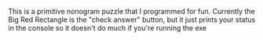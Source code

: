 This is a primitive nonogram puzzle that I programmed for fun. Currently the Big Red Rectangle is the "check answer" button, but it just prints your status in the console so it doesn't do much if you're running the exe
